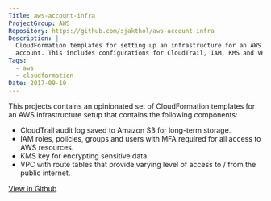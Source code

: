 ```yaml
---
Title: aws-account-infra
ProjectGroup: AWS
Repository: https://github.com/sjakthol/aws-account-infra
Description: |
  CloudFormation templates for setting up an infrastructure for an AWS
  account. This includes configurations for CloudTrail, IAM, KMS and VPC.
Tags:
  - aws
  - cloudformation
Date: 2017-09-10
---
```


This projects contains an opinionated set of CloudFormation templates for an
AWS infrastructure setup that contains the following components:

* CloudTrail audit log saved to Amazon S3 for long-term storage.
* IAM roles, policies, groups and users with MFA required for all access to AWS
  resources.
* KMS key for encrypting sensitive data.
* VPC with route tables that provide varying level of access to / from the
  public internet.

<a target="_blank" rel="noopener" href="https://github.com/sjakthol/aws-account-infra">View in Github</a>